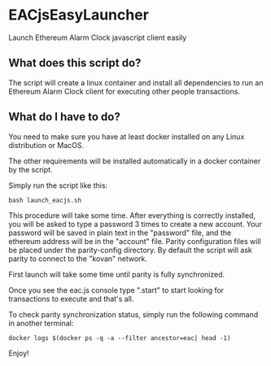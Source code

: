 # EACjsEasyLauncher
Launch Ethereum Alarm Clock javascript client easily

## What does this script do?

The script will create a linux container and install all dependencies to run an Ethereum Alarm Clock client for executing other people transactions.

## What do I have to do?

You need to make sure you have at least docker installed on any Linux distribution or MacOS.

The other requirements will be installed automatically in a docker container by the script.

Simply run the script like this:

```
bash launch_eacjs.sh
```

This procedure will take some time.
After everything is correctly installed, you will be asked to type a password 3 times to create a new account.
Your password will be saved in plain text in the "password" file, and the ethereum address will be in the "account" file.
Parity configuration files will be placed under the parity-config directory.
By default the script will ask parity to connect to the "kovan" network.

First launch will take some time until parity is fully synchronized.

Once you see the eac.js console type ".start" to start looking for transactions to execute and that's all.

To check parity synchronization status, simply run the following command in another terminal:

```
docker logs $(docker ps -q -a --filter ancestor=eac| head -1)
```

Enjoy!
